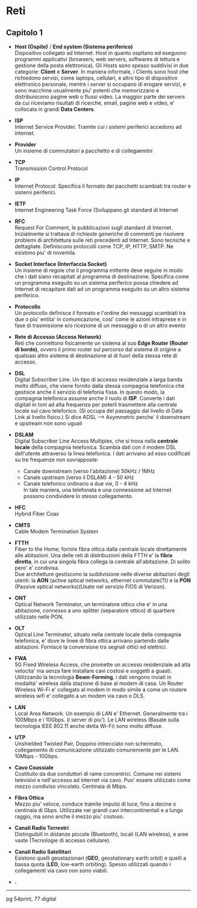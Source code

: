# Reti 

## Capitolo 1

* **Host (Ospite)** / **End system (Sistema periferico)**  
Dispositivo collegato ad Internet. Host in quanto ospitano ed eseguono programmi applicativi (browsers, web servers, softwares di lettura e gestione della posta elettronica). 
Gli Hosts sono spesso suddivisi in due categorie: **Client** e **Server**. In maniera informale, i Clients sono host che richiedono servizi, come laptops, cellulari, e altro tipo di dispositivo elettronico personale, mentre i server si occupano di erogare servizi, e sono macchine usualmente piu' potenti che memorizzano e distribuiscono pagine web o flussi video. La maggior parte dei servers da cui riceviamo risultati di ricerche, email, pagine web e video, e' collocata in grandi **Data Centers**.
 

* **ISP**  
Internet Service Provider. Tramite cui i sistemi periferici accedono ad internet. 

* **Provider**  
Un insieme di commutatori a pacchetto e di collegaemtni

* **TCP**  
Transmission Control Protocol

* **IP**  
Internet Protocol. Specifica il formato dei pacchetti scambiati tra router e sistemi periferici. 

* **IETF**  
Internet Engineering Task Force (Sviluppano gli standard di Internet

* **RFC**  
Request For Comment, le pubblicazioni sugli standard di Internet. Inizialmente si trattava di richieste generiche di commenti pe risolvere problemi di architettura sulle reti precedenti ad Internet. Sono tecniche e dettagliate. Definiscono protocolli come TCP, IP, HTTP, SMTP. Ne esistono piu' di novemila.  

* **Socket Interface (Interfaccia Socket)**   
Un insieme di regole che il programma mittente deve seguire in modo che i dati siano recapitati al programma di destinazione.
Specifica come un programma eseguito su un sistema periferico possa chiedere ad Internet di recapitare dati ad un programma eseguito su un altro sistema periferico. 

* **Protocollo**  
Un protocollo definisce il formato e l'ordine dei messaggi scambiati tra due o piu' entita' in comunicazione, cosi' come le azioni intraprese e in fase di trasmissione e/o ricezione di un messaggio o di un altro evento

* **Rete di Accesso (Access Network)**   
Reti che connettono fisicamente un sistema al suo **Edge Router (Router di bordo)**, ovvero il primo router sul percorso dal sistema di origine a qualsiasi altro sistema di destinazione al di fuori della stessa rete di accesso.

* **DSL**  
Digital Subscriber Line. Un tipo di accesso residenziale a larga banda molto diffuso, che viene fornito dalla stessa compagnia telefonica che gestisce anche il servizio di telefonia fissa. In questo modo, la compagnia telefonica assume anche il ruolo di **ISP**. Converte i dati digitali in toni ad alta frequenza per poterli trasmettere alla centrale locale sul cavo telefonico. 
(Si occupa del passaggio dal livello di Data Link al livello fisico.) 
Si dice ADSL --> Asymmetric perche' il downstream e upstream non sono uguali 

* **DSLAM**  
Digital Subscriber Line Access Multiplex, che si trova nella **centrale locale** della compagnia telefonica. Scambia dati con il modem DSL dell'utente attraverso la linea telefonica. I dati arrivano ad esso codificati su tre frequenze non sovrapposte:  
    * Canale downstream (verso l'abitazione) 50kHz / 1MHz
    * Canale upstream (verso il DSLAM) 4 - 50 kHz
    * Canale telefonico ordinario a due vie, 0 - 4 kHz  
In tale maniera, una telefonata e una connessione ad Internet possono condividere lo stesso collegamento. 

* **HFC**  
Hybrid Fiber Coax

* **CMTS**  
Cable Modem Termination System

* **FTTH**  
Fiber to the Home; fornire fibra ottica dalla centrale locale direttamente alle abitazioni. 
Una delle reti di distribuzioni della FTTH e' la **fibra diretta**, in cui una singola fibra collega la centrale all'abitazione. Di solito pero' e' condivisa.  
Due architetture gestiscono la suddivisione nelle diverse abitazioni degli utenti: la **AON** (active optical networks, ethernet commutate(?)) e la **PON** (Passive optical networks)(Usate nel servizio FIOS di Verizon).  

* **ONT**  
Optical Network Terminator, un terminatore ottico che e' in una abitazione, connesso a uno splitter (separatore ottico) di quartiere utilizzato nelle PON.  

* **OLT**  
Optical Line Terminator, situato nella centrale locale della compagnia telefonica, e' dove le linee di fibra ottica arrivano partendo dalle abitazioni. Fornisce la conversione tra segnali ottici ed elettrici. 

* **FWA**  
5G Fixed Wireless Access, che promette un accesso residenziale ad alta velocita' ma senza fare installare cavi costosi e soggetti a guasti. Utilizzando la tecnologia **Beam-Forming**, i dati vengono inviati in modalita' wireless dalla stazione di base al modem di casa. Un Router Wireless Wi-Fi e' collegato al modem in modo simile a come un routere wireless wifi e' collegato a un modem via cavo o DLS. 

* **LAN**  
Local Area Network. Un esempio di LAN e' Ethernet. Generalmente tra i 100Mbps e i 10Gbps. (i server di piu'). Le LAN wireless (Basate sulla tecnologia IEEE 802.11 anche detta Wi-Fi) sono molto diffuse.

* **UTP**  
Unshielded Twisted Pair, Doppino intrecciato non schermato, collegamento di comunicazione utilizzato comunemente per le LAN. 10Mbps - 10Gbps. 

* **Cavo Coassiale**  
Costituito da due conduttori di rame concentrici. Comune nei sistemi televisivi e nell'accesso ad internet via cavo. Puo' essere utilizzato come mezzo condiviso vincolato. Centinaia di Mbps.  

* **Fibra Ottica**  
Mezzo piu' veloce, conduce tramite impulsi di luce, fino a decine o centinaia di Gbps. Utilizzate nei grandi cavi intercontinentali e a lungo raggio, ma sono anche il mezzo piu' costoso.  

* **Canali Radio Terrestri**  
Distinguibili in distanze piccole (Bluetooth), locali (LAN wireless), e aree vaste (Tecnologie di accesso cellulare). 

* **Canali Radio Satellitari**  
Esistono quelli geostazionari (**GEO**, geostationary earth orbit) e quelli a bassa quota (**LEO**, low-earth orbiting). Spesso utilizzati quando i collegamenti via cavo non sono viabili.  

* **.**

---
pg 54print, 77 digital